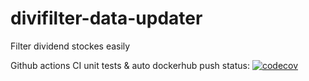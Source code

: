 # divifilter-data-updater
Filter dividend stockes easily

Github actions CI unit tests & auto dockerhub push status: [![codecov](https://codecov.io/gh/divifilter/divifilter-data-updater/branch/main/graph/badge.svg?token=ZB0FX61FU9)](https://codecov.io/gh/divifilter/divifilter-data-updater)
